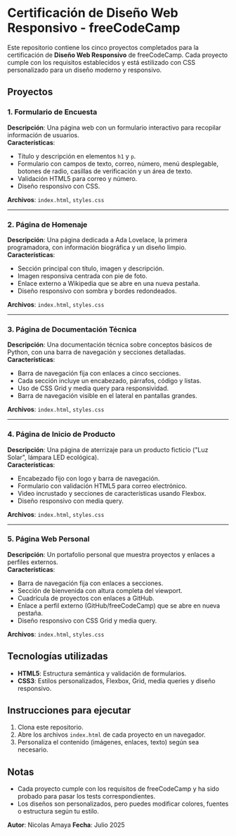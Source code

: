 # Certificación de Diseño Web Responsivo - freeCodeCamp

Este repositorio contiene los cinco proyectos completados para la certificación de **Diseño Web Responsivo** de freeCodeCamp. Cada proyecto cumple con los requisitos establecidos y está estilizado con CSS personalizado para un diseño moderno y responsivo.

## Proyectos

### 1. Formulario de Encuesta
**Descripción**: Una página web con un formulario interactivo para recopilar información de usuarios.  
**Características**:
- Título y descripción en elementos `h1` y `p`.
- Formulario con campos de texto, correo, número, menú desplegable, botones de radio, casillas de verificación y un área de texto.
- Validación HTML5 para correo y número.
- Diseño responsivo con CSS.

**Archivos**: `index.html`, `styles.css`

---

### 2. Página de Homenaje
**Descripción**: Una página dedicada a Ada Lovelace, la primera programadora, con información biográfica y un diseño limpio.  
**Características**:
- Sección principal con título, imagen y descripción.
- Imagen responsiva centrada con pie de foto.
- Enlace externo a Wikipedia que se abre en una nueva pestaña.
- Diseño responsivo con sombra y bordes redondeados.

**Archivos**: `index.html`, `styles.css`

---

### 3. Página de Documentación Técnica
**Descripción**: Una documentación técnica sobre conceptos básicos de Python, con una barra de navegación y secciones detalladas.  
**Características**:
- Barra de navegación fija con enlaces a cinco secciones.
- Cada sección incluye un encabezado, párrafos, código y listas.
- Uso de CSS Grid y media query para responsividad.
- Barra de navegación visible en el lateral en pantallas grandes.

**Archivos**: `index.html`, `styles.css`

---

### 4. Página de Inicio de Producto
**Descripción**: Una página de aterrizaje para un producto ficticio ("Luz Solar", lámpara LED ecológica).  
**Características**:
- Encabezado fijo con logo y barra de navegación.
- Formulario con validación HTML5 para correo electrónico.
- Video incrustado y secciones de características usando Flexbox.
- Diseño responsivo con media query.

**Archivos**: `index.html`, `styles.css`

---

### 5. Página Web Personal
**Descripción**: Un portafolio personal que muestra proyectos y enlaces a perfiles externos.  
**Características**:
- Barra de navegación fija con enlaces a secciones.
- Sección de bienvenida con altura completa del viewport.
- Cuadrícula de proyectos con enlaces a GitHub.
- Enlace a perfil externo (GitHub/freeCodeCamp) que se abre en nueva pestaña.
- Diseño responsivo con CSS Grid y media query.

**Archivos**: `index.html`, `styles.css`

## Tecnologías utilizadas
- **HTML5**: Estructura semántica y validación de formularios.
- **CSS3**: Estilos personalizados, Flexbox, Grid, media queries y diseño responsivo.

## Instrucciones para ejecutar
1. Clona este repositorio.
2. Abre los archivos `index.html` de cada proyecto en un navegador.
3. Personaliza el contenido (imágenes, enlaces, texto) según sea necesario.

## Notas
- Cada proyecto cumple con los requisitos de freeCodeCamp y ha sido probado para pasar los tests correspondientes.
- Los diseños son personalizados, pero puedes modificar colores, fuentes o estructura según tu estilo.

**Autor**: Nicolas Amaya 
**Fecha**: Julio 2025